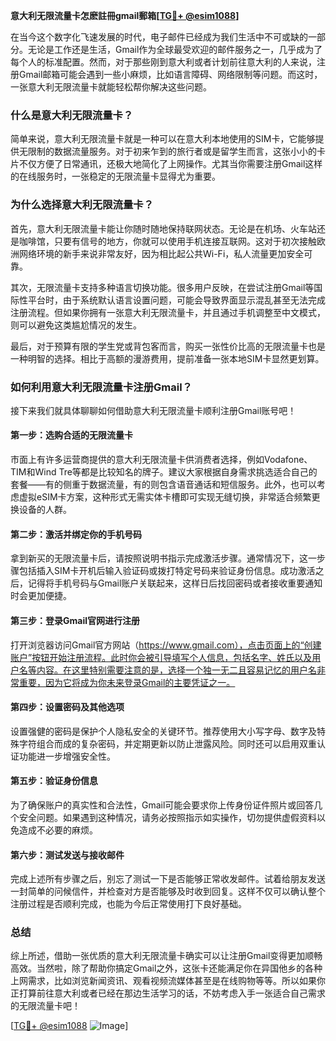 **意大利无限流量卡怎麽註冊gmail郵箱[[TG💪+ @esim1088](https://t.me/s/esim1088)]**

在当今这个数字化飞速发展的时代，电子邮件已经成为我们生活中不可或缺的一部分。无论是工作还是生活，Gmail作为全球最受欢迎的邮件服务之一，几乎成为了每个人的标准配置。然而，对于那些刚到意大利或者计划前往意大利的人来说，注册Gmail邮箱可能会遇到一些小麻烦，比如语言障碍、网络限制等问题。而这时，一张意大利无限流量卡就能轻松帮你解决这些问题。

### **什么是意大利无限流量卡？**

简单来说，意大利无限流量卡就是一种可以在意大利本地使用的SIM卡，它能够提供无限制的数据流量服务。对于初来乍到的旅行者或是留学生而言，这张小小的卡片不仅方便了日常通讯，还极大地简化了上网操作。尤其当你需要注册Gmail这样的在线服务时，一张稳定的无限流量卡显得尤为重要。

### **为什么选择意大利无限流量卡？**

首先，意大利无限流量卡能让你随时随地保持联网状态。无论是在机场、火车站还是咖啡馆，只要有信号的地方，你就可以使用手机连接互联网。这对于初次接触欧洲网络环境的新手来说非常友好，因为相比起公共Wi-Fi，私人流量更加安全可靠。

其次，无限流量卡支持多种语言切换功能。很多用户反映，在尝试注册Gmail等国际性平台时，由于系统默认语言设置问题，可能会导致界面显示混乱甚至无法完成注册流程。但如果你拥有一张意大利无限流量卡，并且通过手机调整至中文模式，则可以避免这类尴尬情况的发生。

最后，对于预算有限的学生党或背包客而言，购买一张性价比高的无限流量卡也是一种明智的选择。相比于高额的漫游费用，提前准备一张本地SIM卡显然更划算。

### **如何利用意大利无限流量卡注册Gmail？**

接下来我们就具体聊聊如何借助意大利无限流量卡顺利注册Gmail账号吧！

#### **第一步：选购合适的无限流量卡**
市面上有许多运营商提供的意大利无限流量卡供消费者选择，例如Vodafone、TIM和Wind Tre等都是比较知名的牌子。建议大家根据自身需求挑选适合自己的套餐——有的侧重于数据流量，有的则包含语音通话和短信服务。此外，也可以考虑虚拟eSIM卡方案，这种形式无需实体卡槽即可实现无缝切换，非常适合频繁更换设备的人群。

#### **第二步：激活并绑定你的手机号码**
拿到新买的无限流量卡后，请按照说明书指示完成激活步骤。通常情况下，这一步骤包括插入SIM卡开机后输入验证码或拨打特定号码来验证身份信息。成功激活之后，记得将手机号码与Gmail账户关联起来，这样日后找回密码或者接收重要通知时会更加便捷。

#### **第三步：登录Gmail官网进行注册**
打开浏览器访问Gmail官方网站（https://www.gmail.com），点击页面上的“创建账户”按钮开始注册流程。此时你会被引导填写个人信息，包括名字、姓氏以及用户名等内容。在这里特别需要注意的是，选择一个独一无二且容易记忆的用户名非常重要，因为它将成为你未来登录Gmail的主要凭证之一。

#### **第四步：设置密码及其他选项**
设置强健的密码是保护个人隐私安全的关键环节。推荐使用大小写字母、数字及特殊字符组合而成的复杂密码，并定期更新以防止泄露风险。同时还可以启用双重认证功能进一步增强安全性。

#### **第五步：验证身份信息**
为了确保账户的真实性和合法性，Gmail可能会要求你上传身份证件照片或回答几个安全问题。如果遇到这种情况，请务必按照指示如实操作，切勿提供虚假资料以免造成不必要的麻烦。

#### **第六步：测试发送与接收邮件**
完成上述所有步骤之后，别忘了测试一下是否能够正常收发邮件。试着给朋友发送一封简单的问候信件，并检查对方是否能够及时收到回复。这样不仅可以确认整个注册过程是否顺利完成，也能为今后正常使用打下良好基础。

### **总结**
综上所述，借助一张优质的意大利无限流量卡确实可以让注册Gmail变得更加顺畅高效。当然啦，除了帮助你搞定Gmail之外，这张卡还能满足你在异国他乡的各种上网需求，比如浏览新闻资讯、观看视频流媒体甚至是在线购物等等。所以如果你正打算前往意大利或者已经在那边生活学习的话，不妨考虑入手一张适合自己需求的无限流量卡吧！

[[TG💪+ @esim1088](https://t.me/s/esim1088) ![Image](https://i.postimg.cc/4NQfJmqS/Snipaste-2025-05-13-00-14-12.png)]